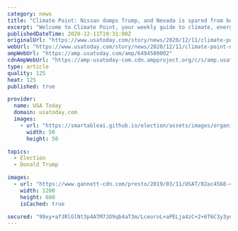 ```yaml
---
category: news
title: "Climate Point: Nissan dumps Trump, and Nevada is spared from bombing"
excerpt: "Welcome to Climate Point, your weekly guide to climate, energy and environment news from around the Golden State and the country. In Palm Springs, Calif., I’m Mark Olalde. I've unfortunately never reported from Nevada,"
publishedDateTime: 2020-12-11T19:31:00Z
originalUrl: "https://www.usatoday.com/story/news/2020/12/11/climate-point-nissan-dumps-trump-nevada-protected-bombing/6494580002/"
webUrl: "https://www.usatoday.com/story/news/2020/12/11/climate-point-nissan-dumps-trump-nevada-protected-bombing/6494580002/"
ampWebUrl: "https://amp.usatoday.com/amp/6494580002"
cdnAmpWebUrl: "https://amp-usatoday-com.cdn.ampproject.org/c/s/amp.usatoday.com/amp/6494580002"
type: article
quality: 125
heat: 125
published: true

provider:
  name: USA Today
  domain: usatoday.com
  images:
    - url: "https://smartableai.github.io/election/assets/images/organizations/usatoday.com-50x50.jpg"
      width: 50
      height: 50

topics:
  - Election
  - Donald Trump

images:
  - url: "https://www.gannett-cdn.com/presto/2019/03/11/USAT/02ac4568-442e-45c9-a134-95204eb31af9-Nevada_031119.jpg?auto=webp&crop=2969,1683,x0,y90&format=pjpg&width=1200"
    width: 1200
    height: 680
    isCached: true

secured: "99xy+af3RlGlNt3p4ATM7JO9qb4aT3m/LceoroL+aPELja4zC+2+6T6C3y3ydrch4g6ivLpkp9kwjYBLDVBP/di6LLube6j8vmAXLiaAGM2lOeNerG219Bo2INNeX4E7DdPES5jun7P9qfReoFF++Q4fY3kqj2BNe0JsJcS4bFPUDWJXQZhK9qIqbpjgmIefgPjU1zffok0x1A9GUEgS3//c/eeMyFyZ9IOZ89Loe4g1fewncICvOAX5Kb3hj/A7Ononky9MH7BHKiGW9B/2cyRSBmy2ow78U48v90nMJrv93amI4GP415Q4zOQ/bjSFSwgQhRoPaP+/OskfWuw9eiB5M5/1g6oWyUeA4QA205c=;YwqFoGyrb+N52/DoZatz8A=="
---
```


